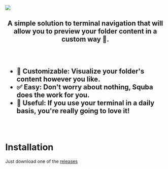 ![](https://i.imgur.com/8zntaW6.png)

<h2 align='center'>A simple solution to terminal navigation that will allow you to preview your folder content in a custom way 🫧.<h2/>

<br>

- **🎨 Customizable**: Visualize your folder's content however you like.
- **✅ Easy**: Don't worry about nothing, Squba does the work for you.
- **🔧 Useful**: If you use your terminal in a daily basis, you're really going to love it!

<br>

# Installation
Just download one of the [releases]()